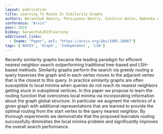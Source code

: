 ```yaml
---
layout: publication
title: Learning To Route In Similarity Graphs
authors: Baranchuk Dmitry, Persiyanov Dmitry, Sinitsin Anton, Babenko Artem
conference: "Arxiv"
year: 2019
bibkey: baranchuk2019learning
additional_links:
  - {name: "Paper", url: "https://arxiv.org/abs/1905.10987"}
tags: ['ARXIV', 'Graph', 'Independent', 'LSH']
---
```

Recently similarity graphs became the leading paradigm for efficient nearest neighbor search outperforming traditional tree-based and LSH-based methods. Similarity graphs perform the search via greedy routing a query traverses the graph and in each vertex moves to the adjacent vertex that is the closest to this query. In practice similarity graphs are often susceptible to local minima when queries do not reach its nearest neighbors getting stuck in suboptimal vertices. In this paper we propose to learn the routing function that overcomes local minima via incorporating information about the graph global structure. In particular we augment the vertices of a given graph with additional representations that are learned to provide the optimal routing from the start vertex to the query nearest neighbor. By thorough experiments we demonstrate that the proposed learnable routing successfully diminishes the local minima problem and significantly improves the overall search performance.
